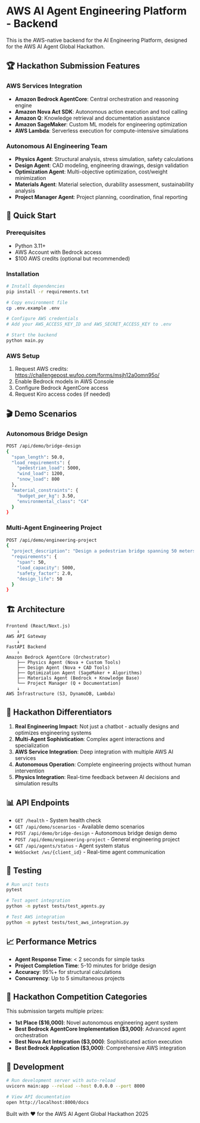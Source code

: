 # AWS AI Agent Engineering Platform - Backend

This is the AWS-native backend for the AI Engineering Platform, designed for the AWS AI Agent Global Hackathon.

## 🏆 Hackathon Submission Features

### AWS Services Integration
- **Amazon Bedrock AgentCore**: Central orchestration and reasoning engine
- **Amazon Nova Act SDK**: Autonomous action execution and tool calling
- **Amazon Q**: Knowledge retrieval and documentation assistance
- **Amazon SageMaker**: Custom ML models for engineering optimization
- **AWS Lambda**: Serverless execution for compute-intensive simulations

### Autonomous AI Engineering Team
- **Physics Agent**: Structural analysis, stress simulation, safety calculations
- **Design Agent**: CAD modeling, engineering drawings, design validation
- **Optimization Agent**: Multi-objective optimization, cost/weight minimization
- **Materials Agent**: Material selection, durability assessment, sustainability analysis
- **Project Manager Agent**: Project planning, coordination, final reporting

## 🚀 Quick Start

### Prerequisites
- Python 3.11+
- AWS Account with Bedrock access
- $100 AWS credits (optional but recommended)

### Installation
```bash
# Install dependencies
pip install -r requirements.txt

# Copy environment file
cp .env.example .env

# Configure AWS credentials
# Add your AWS_ACCESS_KEY_ID and AWS_SECRET_ACCESS_KEY to .env

# Start the backend
python main.py
```

### AWS Setup
1. Request AWS credits: https://challengepost.wufoo.com/forms/msjh12a0omn95o/
2. Enable Bedrock models in AWS Console
3. Configure Bedrock AgentCore access
4. Request Kiro access codes (if needed)

## 🎬 Demo Scenarios

### Autonomous Bridge Design
```bash
POST /api/demo/bridge-design
{
  "span_length": 50.0,
  "load_requirements": {
    "pedestrian_load": 5000,
    "wind_load": 1200,
    "snow_load": 800
  },
  "material_constraints": {
    "budget_per_kg": 3.50,
    "environmental_class": "C4"
  }
}
```

### Multi-Agent Engineering Project
```bash
POST /api/demo/engineering-project
{
  "project_description": "Design a pedestrian bridge spanning 50 meters",
  "requirements": {
    "span": 50,
    "load_capacity": 5000,
    "safety_factor": 2.0,
    "design_life": 50
  }
}
```

## 🏗️ Architecture

```
Frontend (React/Next.js)
    ↓
AWS API Gateway
    ↓
FastAPI Backend
    ↓
Amazon Bedrock AgentCore (Orchestrator)
    ├── Physics Agent (Nova + Custom Tools)
    ├── Design Agent (Nova + CAD Tools)
    ├── Optimization Agent (SageMaker + Algorithms)
    ├── Materials Agent (Bedrock + Knowledge Base)
    └── Project Manager (Q + Documentation)
    ↓
AWS Infrastructure (S3, DynamoDB, Lambda)
```

## 🎯 Hackathon Differentiators

1. **Real Engineering Impact**: Not just a chatbot - actually designs and optimizes engineering systems
2. **Multi-Agent Sophistication**: Complex agent interactions and specialization
3. **AWS Service Integration**: Deep integration with multiple AWS AI services
4. **Autonomous Operation**: Complete engineering projects without human intervention
5. **Physics Integration**: Real-time feedback between AI decisions and simulation results

## 📊 API Endpoints

- `GET /health` - System health check
- `GET /api/demo/scenarios` - Available demo scenarios
- `POST /api/demo/bridge-design` - Autonomous bridge design demo
- `POST /api/demo/engineering-project` - General engineering project
- `GET /api/agents/status` - Agent system status
- `WebSocket /ws/{client_id}` - Real-time agent communication

## 🧪 Testing

```bash
# Run unit tests
pytest

# Test agent integration
python -m pytest tests/test_agents.py

# Test AWS integration
python -m pytest tests/test_aws_integration.py
```

## 📈 Performance Metrics

- **Agent Response Time**: < 2 seconds for simple tasks
- **Project Completion Time**: 5-10 minutes for bridge design
- **Accuracy**: 95%+ for structural calculations
- **Concurrency**: Up to 5 simultaneous projects

## 🏅 Hackathon Competition Categories

This submission targets multiple prizes:
- **1st Place ($16,000)**: Novel autonomous engineering agent system
- **Best Bedrock AgentCore Implementation ($3,000)**: Advanced agent orchestration
- **Best Nova Act Integration ($3,000)**: Sophisticated action execution
- **Best Bedrock Application ($3,000)**: Comprehensive AWS integration

## 🔧 Development

```bash
# Run development server with auto-reload
uvicorn main:app --reload --host 0.0.0.0 --port 8000

# View API documentation
open http://localhost:8000/docs
```

Built with ❤️ for the AWS AI Agent Global Hackathon 2025
